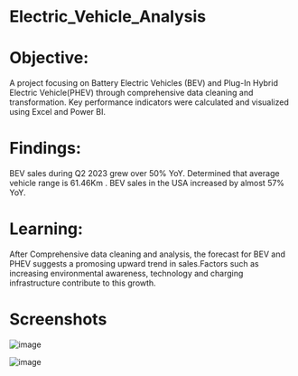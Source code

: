# Electric_Vehicle_Analysis

# Objective: 

A project focusing on Battery Electric Vehicles (BEV) and Plug-In Hybrid Electric Vehicle(PHEV) through comprehensive data cleaning and transformation. Key performance indicators were calculated and visualized using Excel and Power BI.


# Findings:

BEV sales during Q2 2023 grew over 50% YoY.
Determined that average vehicle range is 61.46Km .
BEV sales in the USA increased by almost 57% YoY.


# Learning:

After Comprehensive data cleaning and analysis, the forecast for BEV and PHEV suggests a promosing upward trend in sales.Factors such as increasing environmental awareness, technology and charging infrastructure contribute to this growth.

# Screenshots

![image](https://github.com/Sohamambre5508/Electric_Vehicle_Analysis/assets/121428299/78736237-04e4-4e03-bcf0-e764bcd2960d)


![image](https://github.com/Sohamambre5508/Electric_Vehicle_Analysis/assets/121428299/de62586c-8585-46ea-9f0a-b2d077c0b94f)
